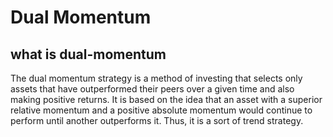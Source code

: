 # Dual Momentum

## what is dual-momentum

The dual momentum strategy is a method of investing that selects only assets that have outperformed their peers over a given time and also making positive returns. It is based on the idea that an asset with a superior relative momentum and a positive absolute momentum would continue to perform until another outperforms it. Thus, it is a sort of trend strategy.